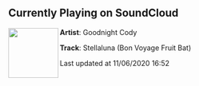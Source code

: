 ## Currently Playing on SoundCloud

[<img align="left" width="100" src="https://i1.sndcdn.com/artworks-000063892542-knqkiv-t50x50.jpg">](https://soundcloud.com/goodnightcody/stellaluna-bon-voyage-fruit)

**Artist**: Goodnight Cody 

**Track**: Stellaluna (Bon Voyage Fruit Bat)

Last updated at 11/06/2020 16:52
